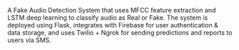 A Fake Audio Detection System that uses MFCC feature extraction and LSTM deep learning to classify audio as Real or Fake.
The system is deployed using Flask, integrates with Firebase for user authentication & data storage, and uses Twilio + Ngrok for sending predictions and reports to users via SMS.
